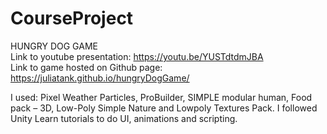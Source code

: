 # CourseProject
HUNGRY DOG GAME<br>
Link to youtube presentation: https://youtu.be/YUSTdtdmJBA <br>
Link to game hosted on Github page: https://juliatank.github.io/hungryDogGame/ <br>

I used: Pixel Weather Particles, ProBuilder,  SIMPLE modular human, Food pack – 3D, Low-Poly Simple Nature and Lowpoly Textures Pack. I followed Unity Learn tutorials to do UI, animations and scripting.
